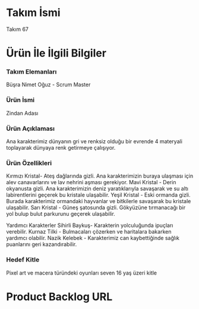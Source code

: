 # Takım İsmi
Takım 67
# Ürün İle İlgili Bilgiler

### Takım Elemanları
Büşra Nimet Oğuz - Scrum Master



### Ürün İsmi
Zindan Adası
### Ürün Açıklaması
Ana karakterimiz dünyanın gri ve renksiz olduğu bir evrende 4 materyali toplayarak dünyaya renk getirmeye çalışıyor.
### Ürün Özellikleri
Kırmızı Kristal- Ateş dağlarında gizli. Ana karakterimizin buraya ulaşması için alev canavarlarını ve lav nehrini aşması gerekiyor.
Mavi Kristal - Derin okyanusta gizli. Ana karakterimizin deniz yaratıklarıyla savaşarak ve su altı labirentlerini geçerek bu kristale ulaşabilir.
Yeşil Kristal - Eski ormanda gizli. Burada karakterimiz ormandaki hayvanlar ve bitkilerle savaşarak bu kristale ulaşabilir.
Sarı Kristal - Güneş şatosunda gizli. Gökyüzüne tırmanacağı bir yol bulup bulut parkurunu geçerek ulaşabilir.

Yardımcı Karakterler
Sihirli Baykuş- Karakterin yolculuğunda ipuçları verebilir.
Kurnaz Tilki - Bulmacaları çözerken ve haritalara bakarken yardımcı olabilir.
Nazik Kelebek - Karakterimiz can kaybettiğinde sağlık puanlarını geri kazandırabilir.

### Hedef Kitle 
Pixel art ve macera türündeki oyunları seven 16 yaş üzeri kitle
# Product Backlog URL

